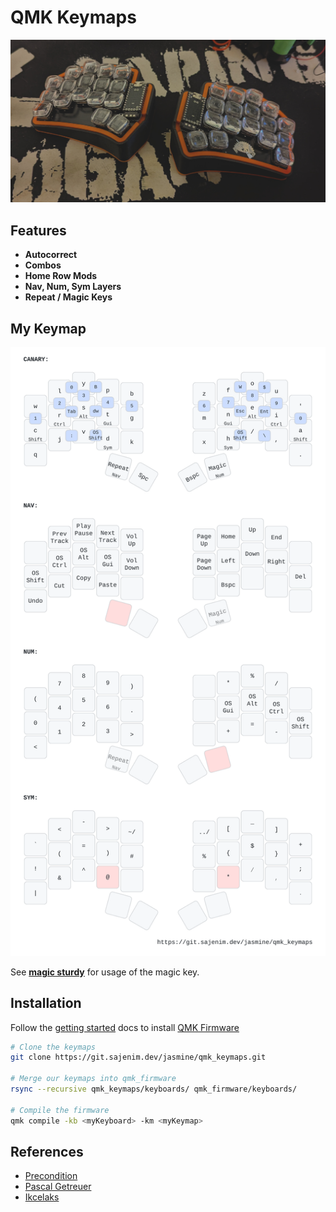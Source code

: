 # QMK Keymaps

![ferris-sweep](./assets/ferris-sweep.jpg)

## Features
* **Autocorrect**
* **Combos**
* **Home Row Mods**
* **Nav, Num, Sym Layers**
* **Repeat / Magic Keys**

## My Keymap
![ferris-keymap](./assets/ferris-sajenim.svg)

See [**magic sturdy**](https://github.com/Ikcelaks/keyboard_layouts/blob/main/magic_sturdy/magic_sturdy.md) for usage of the magic key.

## Installation
Follow the [getting started](https://docs.qmk.fm/#/newbs_getting_started) docs to install [QMK Firmware](https://docs.qmk.fm/#/)

```sh
# Clone the keymaps
git clone https://git.sajenim.dev/jasmine/qmk_keymaps.git
    
# Merge our keymaps into qmk_firmware
rsync --recursive qmk_keymaps/keyboards/ qmk_firmware/keyboards/

# Compile the firmware
qmk compile -kb <myKeyboard> -km <myKeymap>
```

## References
* [Precondition](https://precondition.github.io/home-row-mods)
* [Pascal Getreuer](https://getreuer.info/posts/keyboards/index.html)
* [Ikcelaks](https://github.com/Ikcelaks/keyboard_layouts/tree/main)
